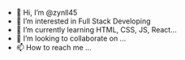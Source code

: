 - 👋 Hi, I’m @zynll45
- 👀 I’m interested in Full Stack Developing
- 🌱 I’m currently learning HTML, CSS, JS, React...
- 💞️ I’m looking to collaborate on ...
- 📫 How to reach me ...

<!---
zynll45/zynll45 is a ✨ special ✨ repository because its `README.md` (this file) appears on your GitHub profile.
You can click the Preview link to take a look at your changes.
--->
